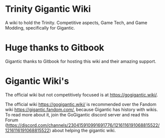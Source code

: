 # Trinity Gigantic Wiki

A wiki to hold the Trinity. Competitive aspects, Game Tech, and Game Modding, specifically for Gigantic.

# Huge thanks to Gitbook

Gigantic thanks to Gitbook for hosting this wiki and their amazing support.

# Gigantic Wiki's

The official wiki but not competitively focused is at https://gogigantic.wiki/.

The official wiki https://gogigantic.wiki/ is recommended over the Fandom wiki https://gigantic.fandom.com/, because Gigantic has history with wikis. To read more about it, join the GoGigantic discord server and read this Forum (https://discord.com/channels/230415910991691776/1216116191068815522/1216116191068815522) about helping the gigantic wiki.
